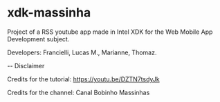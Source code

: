# xdk-massinha
Project of a RSS youtube app made in Intel XDK for the Web Mobile App Development subject.

Developers: Francielli, Lucas M., Marianne, Thomaz.

-- Disclaimer

Credits for the tutorial: https://youtu.be/DZTN7tsdyJk

Credits for the channel: Canal Bobinho Massinhas

